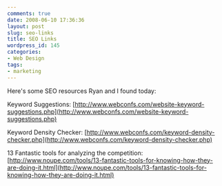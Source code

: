 ```yaml
---
comments: true
date: 2008-06-10 17:36:36
layout: post
slug: seo-links
title: SEO Links
wordpress_id: 145
categories:
- Web Design
tags:
- marketing
---
```


Here's some SEO resources Ryan and I found today:

Keyword Suggestions:
[http://www.webconfs.com/website-keyword-suggestions.php](http://www.webconfs.com/website-keyword-suggestions.php)

Keyword Density Checker:
[http://www.webconfs.com/keyword-density-checker.php](http://www.webconfs.com/keyword-density-checker.php)

13 Fantastic tools for analyzing the competition:
[http://www.noupe.com/tools/13-fantastic-tools-for-knowing-how-they-are-doing-it.html](http://www.noupe.com/tools/13-fantastic-tools-for-knowing-how-they-are-doing-it.html)
